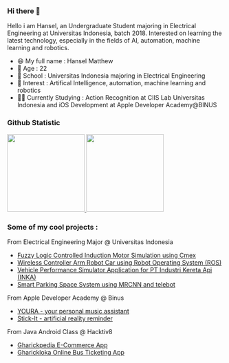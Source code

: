 ### Hi there 👋
Hello i am Hansel, an Undergraduate Student majoring in Electrical Engineering at Universitas Indonesia, batch 2018. Interested on learning the latest technology, especially in the fields of AI, automation, machine learning and robotics.

- 😄 My full name   : Hansel Matthew
- 💬 Age            : 22
- 🔭 School         : Universitas Indonesia majoring in Electrical Engineering
- 🌱 Interest       : Artifical Intelligence, automation, machine learning and robotics
- 🙇🏼 Currently Studying : Action Recognition at CIIS Lab Universitas Indonesia and iOS Development at Apple Developer Academy@BINUS

### Github Statistic
<p align="left">
<a href="https://github.com/hnslmp">
  <img height="180em" src="https://github-readme-stats-eight-theta.vercel.app/api?username=hnslmp&show_icons=true&theme=algolia&include_all_commits=true&count_private=true"/>
  <img height="180em" src="https://github-readme-stats-eight-theta.vercel.app/api/top-langs/?username=hnslmp&layout=compact&langs_count=8&theme=algolia"/>
</a>
</p>

### Some of my cool projects :
From Electrical Engineering Major @ Universitas Indonesia
- <a href="https://github.com/hnslmp/flcin_cmex">Fuzzy Logic Controlled Induction Motor Simulation using Cmex</a>
- <a href="https://github.com/hnslmp/armrobotcar_ros">Wireless Controller Arm Robot Car using Robot Operating System (ROS)</a>
- <a href="https://github.com/hnslmp/inka_vehicleperformance">Vehicle Performance Simulator Application for PT Industri Kereta Api (INKA)</a>
- <a href="https://github.com/hnslmp/smartparkingFTUI">Smart Parking Space System using MRCNN and telebot</a>

From Apple Developer Academy @ Binus
- <a href="https://github.com/melvnl/youra-v2">YOURA - your personal music assistant</a>
- <a href="https://github.com/hnslmp/stickit">Stick-It - artificial reality reminder</a>



From Java Android Class @ Hacktiv8
- <a href="https://github.com/hnslmp/FinalProject2_E-Commerce-App">Gharickpedia E-Commerce App</a>
- <a href="https://github.com/hnslmp/FinalProject4-Bus-Ticketing-App">Gharickloka Online Bus Ticketing App</a>
